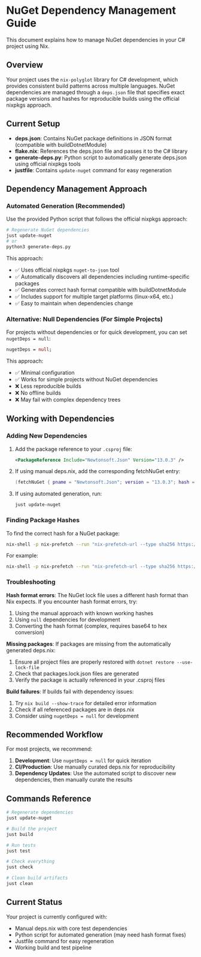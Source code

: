 # NuGet Dependency Management Guide

This document explains how to manage NuGet dependencies in your C# project using Nix.

## Overview

Your project uses the `nix-polyglot` library for C# development, which provides consistent build patterns across multiple languages. NuGet dependencies are managed through a `deps.json` file that specifies exact package versions and hashes for reproducible builds using the official nixpkgs approach.

## Current Setup

- **deps.json**: Contains NuGet package definitions in JSON format (compatible with buildDotnetModule)
- **flake.nix**: References the deps.json file and passes it to the C# library  
- **generate-deps.py**: Python script to automatically generate deps.json using official nixpkgs tools
- **justfile**: Contains `update-nuget` command for easy regeneration

## Dependency Management Approach

### Automated Generation (Recommended)

Use the provided Python script that follows the official nixpkgs approach:

```bash
# Regenerate NuGet dependencies
just update-nuget
# or
python3 generate-deps.py
```

This approach:
- ✅ Uses official nixpkgs `nuget-to-json` tool
- ✅ Automatically discovers all dependencies including runtime-specific packages
- ✅ Generates correct hash format compatible with buildDotnetModule
- ✅ Includes support for multiple target platforms (linux-x64, etc.)
- ✅ Easy to maintain when dependencies change

### Alternative: Null Dependencies (For Simple Projects)

For projects without dependencies or for quick development, you can set `nugetDeps = null`:

```nix
nugetDeps = null;
```

This approach:
- ✅ Minimal configuration
- ✅ Works for simple projects without NuGet dependencies
- ❌ Less reproducible builds
- ❌ No offline builds
- ❌ May fail with complex dependency trees

## Working with Dependencies

### Adding New Dependencies

1. Add the package reference to your `.csproj` file:
   ```xml
   <PackageReference Include="Newtonsoft.Json" Version="13.0.3" />
   ```

2. If using manual deps.nix, add the corresponding fetchNuGet entry:
   ```nix
   (fetchNuGet { pname = "Newtonsoft.Json"; version = "13.0.3"; hash = "sha256-[HASH]"; })
   ```

3. If using automated generation, run:
   ```bash
   just update-nuget
   ```

### Finding Package Hashes

To find the correct hash for a NuGet package:

```bash
nix-shell -p nix-prefetch --run "nix-prefetch-url --type sha256 https://api.nuget.org/v3-flatcontainer/[PACKAGE]/[VERSION]/[PACKAGE].[VERSION].nupkg"
```

For example:
```bash
nix-shell -p nix-prefetch --run "nix-prefetch-url --type sha256 https://api.nuget.org/v3-flatcontainer/newtonsoft.json/13.0.3/newtonsoft.json.13.0.3.nupkg"
```

### Troubleshooting

**Hash format errors**: The NuGet lock file uses a different hash format than Nix expects. If you encounter hash format errors, try:
1. Using the manual approach with known working hashes
2. Using `null` dependencies for development
3. Converting the hash format (complex, requires base64 to hex conversion)

**Missing packages**: If packages are missing from the automatically generated deps.nix:
1. Ensure all project files are properly restored with `dotnet restore --use-lock-file`
2. Check that packages.lock.json files are generated
3. Verify the package is actually referenced in your .csproj files

**Build failures**: If builds fail with dependency issues:
1. Try `nix build --show-trace` for detailed error information
2. Check if all referenced packages are in deps.nix
3. Consider using `nugetDeps = null` for development

## Recommended Workflow

For most projects, we recommend:

1. **Development**: Use `nugetDeps = null` for quick iteration
2. **CI/Production**: Use manually curated deps.nix for reproducibility
3. **Dependency Updates**: Use the automated script to discover new dependencies, then manually curate the results

## Commands Reference

```bash
# Regenerate dependencies
just update-nuget

# Build the project  
just build

# Run tests
just test

# Check everything
just check

# Clean build artifacts
just clean
```

## Current Status

Your project is currently configured with:
- Manual deps.nix with core test dependencies
- Python script for automated generation (may need hash format fixes)
- Justfile command for easy regeneration
- Working build and test pipeline